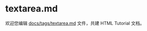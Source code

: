 textarea.md
===

欢迎您编辑 <a target="__blank" href="https://github.com/jaywcjlove/html-tutorial/blob/master/docs/tags/textarea.md">docs/tags/textarea.md</a> 文件，共建 HTML Tutorial 文档。